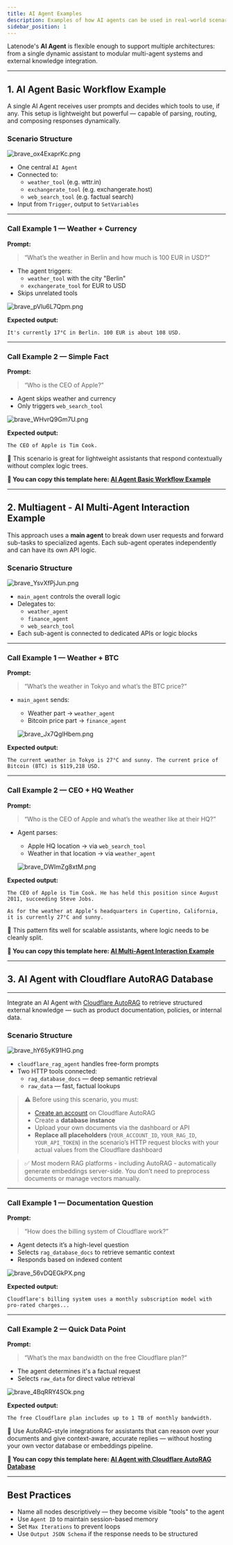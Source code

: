 ```yaml
---
title: AI Agent Examples
description: Examples of how AI agents can be used in real-world scenarios, including task automation, decision-making support, and multi-step workflows.
sidebar_position: 1
---
```



Latenode's **AI Agent** is flexible enough to support multiple architectures: from a single dynamic assistant to modular multi-agent systems and external knowledge integration.

---

## 1. AI Agent Basic Workflow Example

A single AI Agent receives user prompts and decides which tools to use, if any. This setup is lightweight but powerful — capable of parsing, routing, and composing responses dynamically.

### Scenario Structure

![brave_ox4ExaprKc.png](./brave_ox4ExaprKc.png)

- One central `AI Agent`
- Connected to:
    - `weather_tool` (e.g. wttr.in)
    - `exchangerate_tool` (e.g. exchangerate.host)
    - `web_search_tool` (e.g. factual search)
- Input from `Trigger`, output to `SetVariables`

---

### Call Example 1 — Weather + Currency

**Prompt:**

> “What’s the weather in Berlin and how much is 100 EUR in USD?”
> 
- The agent triggers:
    - `weather_tool` with the city "Berlin"
    - `exchangerate_tool` for EUR to USD
- Skips unrelated tools

![brave_pVlu6L7Qpm.png](./brave_pVlu6L7Qpm.png)

**Expected output:**

```
It's currently 17°C in Berlin. 100 EUR is about 108 USD.
```

---

### Call Example 2 — Simple Fact

**Prompt:**

> “Who is the CEO of Apple?”
> 
- Agent skips weather and currency
- Only triggers `web_search_tool`

![brave_WHvrQ9Gm7U.png](./brave_WHvrQ9Gm7U.png)

**Expected output:**

```
The CEO of Apple is Tim Cook.
```

🎯 This scenario is great for lightweight assistants that respond contextually without complex logic trees.

**🔗 You can copy this template here: [AI Agent Basic Workflow Example](https://app.latenode.com/templates/shared/684725a0ed2b4d6c0a7d111c)**

---

## 2. Multiagent - AI Multi-Agent Interaction Example

This approach uses a **main agent** to break down user requests and forward sub-tasks to specialized agents. Each sub-agent operates independently and can have its own API logic.

### Scenario Structure

![brave_YsvXfPjJun.png](./brave_YsvXfPjJun.png)

- `main_agent` controls the overall logic
- Delegates to:
    - `weather_agent`
    - `finance_agent`
    - `web_search_tool`
- Each sub-agent is connected to dedicated APIs or logic blocks

---

### Call Example 1 — Weather + BTC

**Prompt:**

> “What’s the weather in Tokyo and what’s the BTC price?”
> 
- `main_agent` sends:
    - Weather part → `weather_agent`
    - Bitcoin price part → `finance_agent`
    
    ![brave_Jx7QglHbem.png](./brave_Jx7QglHbem.png)
    

**Expected output:**

```
The current weather in Tokyo is 27°C and sunny. The current price of Bitcoin (BTC) is $119,218 USD.
```

---

### Call Example 2 — CEO + HQ Weather

**Prompt:**

> “Who is the CEO of Apple and what’s the weather like at their HQ?”
> 
- Agent parses:
    - Apple HQ location → via `web_search_tool`
    - Weather in that location → via `weather_agent`
    
    ![brave_DWImZg8xtM.png](./brave_DWImZg8xtM.png)
    

**Expected output:**

```
The CEO of Apple is Tim Cook. He has held this position since August 2011, succeeding Steve Jobs.

As for the weather at Apple’s headquarters in Cupertino, California, it is currently 27°C and sunny.
```

🧩 This pattern fits well for scalable assistants, where logic needs to be cleanly split.

**🔗 You can copy this template here: [AI Multi-Agent Interaction Example](https://app.latenode.com/templates/shared/684725a0cd09a51e3217b514)**

---

## 3. AI Agent with Cloudflare AutoRAG Database

---

Integrate an AI Agent with [Cloudflare AutoRAG](https://developers.cloudflare.com/autorag/usage/rest-api/) to retrieve structured external knowledge — such as product documentation, policies, or internal data.

### Scenario Structure

![brave_hY65yK91HG.png](./brave_hY65yK91HG.png)

- `cloudflare_rag_agent` handles free-form prompts
- Two HTTP tools connected:
    - `rag_database_docs` — deep semantic retrieval
    - `raw_data` — fast, factual lookups

> ⚠️ Before using this scenario, you must:
> 
> - [Create an account](https://developers.cloudflare.com/autorag/get-started/) on Cloudflare AutoRAG
> - Create a **database instance**
> - Upload your own documents via the dashboard or API
> - **Replace all placeholders** (`YOUR_ACCOUNT_ID`, `YOUR_RAG_ID`, `YOUR_API_TOKEN`) in the scenario’s HTTP request blocks with your actual values from the Cloudflare dashboard

> ✅ Most modern RAG platforms - including AutoRAG - automatically generate embeddings server-side. You don’t need to preprocess documents or manage vectors manually.
> 

---

### Call Example 1 — Documentation Question

**Prompt:**

> “How does the billing system of Cloudflare work?”
> 
- Agent detects it’s a high-level question
- Selects `rag_database_docs` to retrieve semantic context
- Responds based on indexed content

![brave_56vDQEGkPX.png](./brave_56vDQEGkPX.png)

**Expected output:**

```
Cloudflare's billing system uses a monthly subscription model with pro-rated charges...
```

---

### Call Example 2 — Quick Data Point

**Prompt:**

> “What’s the max bandwidth on the free Cloudflare plan?”
> 
- The agent determines it's a factual request
- Selects `raw_data` for direct value retrieval

![brave_4BqRRY4SOk.png](./brave_4BqRRY4SOk.png)

**Expected output:**

```
The free Cloudflare plan includes up to 1 TB of monthly bandwidth.
```

📘 Use AutoRAG-style integrations for assistants that can reason over your documents and give context-aware, accurate replies — without hosting your own vector database or embeddings pipeline.

**🔗 You can copy this template here: [AI Agent with Cloudflare AutoRAG Database](https://app.latenode.com/templates/shared/684725a0efb7b1fe5317711f)**

---

## Best Practices

- Name all nodes descriptively — they become visible "tools" to the agent
- Use `Agent ID` to maintain session-based memory
- Set `Max Iterations` to prevent loops
- Use `Output JSON Schema` if the response needs to be structured